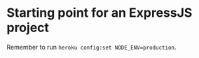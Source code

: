 # Starting point for an ExpressJS project

Remember to run `heroku config:set NODE_ENV=production`.
